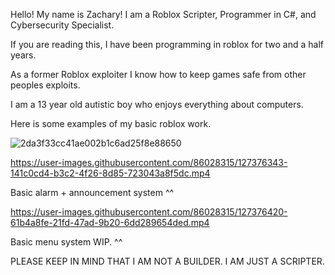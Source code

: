 Hello! My name is Zachary! I am a Roblox Scripter, Programmer in C#, and Cybersecurity Specialist. 

If you are reading this, I have been programming in roblox for two and a half years. 

As a former Roblox exploiter I know how to keep games safe from other peoples exploits.

I am a 13 year old autistic boy who enjoys everything about computers. 

Here is some examples of my basic roblox work.

![2da3f33cc41ae002b1c6ad25f8e88650](https://user-images.githubusercontent.com/86028315/131396926-739cafd3-f72a-4290-ac21-c0399c300bc2.png)


https://user-images.githubusercontent.com/86028315/127376343-141c0cd4-b3c2-4f26-8d85-723043a8f5dc.mp4

Basic alarm + announcement system ^^


https://user-images.githubusercontent.com/86028315/127376420-61b4a8fe-21fd-47ad-9b20-6dd289654ded.mp4

Basic menu system WIP. ^^


PLEASE KEEP IN MIND THAT I AM NOT A BUILDER. I AM JUST A SCRIPTER.
